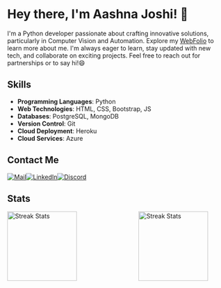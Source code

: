 # Hey there, I'm Aashna Joshi! 👋
I'm a Python developer passionate about crafting innovative solutions, particularly in Computer Vision and Automation. Explore my [WebFolio](https://aashnajoshi.github.io/Webfolio/) to learn more about me. I'm always eager to learn, stay updated with new tech, and collaborate on exciting projects. Feel free to reach out for partnerships or to say hi!😄

## Skills
- **Programming Languages**: Python
- **Web Technologies**: HTML, CSS, Bootstrap, JS
- **Databases**: PostgreSQL, MongoDB
- **Version Control**: Git
- **Cloud Deployment**: Heroku
- **Cloud Services**: Azure
  
## Contact Me
[![Mail](https://img.icons8.com/?size=50&id=P7UIlhbpWzZm&format=png&color=000000)](mailto:aashna.joshi03@gmail.com)[![LinkedIn](https://img.icons8.com/?size=50&id=xuvGCOXi8Wyg&format=png&color=000000)](https://www.linkedin.com/in/aashnajoshi/)[![Discord](https://img.icons8.com/?size=45&id=YETjxBcCFpfB&format=png&color=000000)](https://discord.com/users/790711856687480852)

## Stats
<div style="display: flex; flex-wrap: wrap; justify-content: space-between; width: 100%;">
  <img src="https://github-readme-activity-graph.vercel.app/graph?username=aashnajoshi&theme=high-contrast" alt="Streak Stats" style="flex: 1; min-width: 200px; max-width: 30%; height: 10rem;"/>
  <img src="https://github-readme-streak-stats.herokuapp.com/?user=aashnajoshi" alt="Streak Stats" style="flex: 1; min-width: 200px; max-width: 40%; height: 10rem;"/>
</div>
